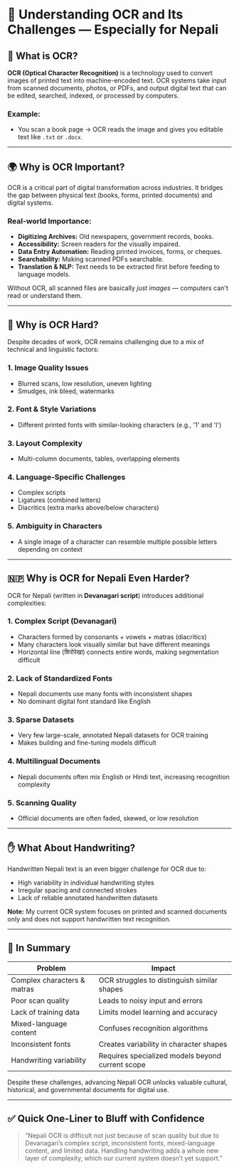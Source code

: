 
# 📄 Understanding OCR and Its Challenges — Especially for Nepali

## 🧠 What is OCR?

**OCR (Optical Character Recognition)** is a technology used to convert images of printed text into machine-encoded text. OCR systems take input from scanned documents, photos, or PDFs, and output digital text that can be edited, searched, indexed, or processed by computers.

### Example:
- You scan a book page → OCR reads the image and gives you editable text like `.txt` or `.docx`.

---

## 🌍 Why is OCR Important?

OCR is a critical part of digital transformation across industries. It bridges the gap between physical text (books, forms, printed documents) and digital systems.

### Real-world Importance:
- **Digitizing Archives:** Old newspapers, government records, books.
- **Accessibility:** Screen readers for the visually impaired.
- **Data Entry Automation:** Reading printed invoices, forms, or cheques.
- **Searchability:** Making scanned PDFs searchable.
- **Translation & NLP:** Text needs to be extracted first before feeding to language models.

Without OCR, all scanned files are basically *just images* — computers can't read or understand them.

---

## 🧩 Why is OCR Hard?

Despite decades of work, OCR remains challenging due to a mix of technical and linguistic factors:

### 1. **Image Quality Issues**
- Blurred scans, low resolution, uneven lighting
- Smudges, ink bleed, watermarks

### 2. **Font & Style Variations**
- Different printed fonts with similar-looking characters (e.g., '1' and 'l')

### 3. **Layout Complexity**
- Multi-column documents, tables, overlapping elements

### 4. **Language-Specific Challenges**
- Complex scripts
- Ligatures (combined letters)
- Diacritics (extra marks above/below characters)

### 5. **Ambiguity in Characters**
- A single image of a character can resemble multiple possible letters depending on context

---

## 🇳🇵 Why is OCR for Nepali Even Harder?

OCR for Nepali (written in **Devanagari script**) introduces additional complexities:

### 1. **Complex Script (Devanagari)**
- Characters formed by consonants + vowels + matras (diacritics)
- Many characters look visually similar but have different meanings
- Horizontal line (शिरोरेखा) connects entire words, making segmentation difficult

### 2. **Lack of Standardized Fonts**
- Nepali documents use many fonts with inconsistent shapes
- No dominant digital font standard like English

### 3. **Sparse Datasets**
- Very few large-scale, annotated Nepali datasets for OCR training
- Makes building and fine-tuning models difficult

### 4. **Multilingual Documents**
- Nepali documents often mix English or Hindi text, increasing recognition complexity

### 5. **Scanning Quality**
- Official documents are often faded, skewed, or low resolution

---

## ✋ What About Handwriting?

Handwritten Nepali text is an even bigger challenge for OCR due to:

- High variability in individual handwriting styles
- Irregular spacing and connected strokes
- Lack of reliable annotated handwritten datasets

**Note:** My current OCR system focuses on printed and scanned documents only and does not support handwritten text recognition.

---

## 🧪 In Summary

| Problem                 | Impact                                         |
|-------------------------|------------------------------------------------|
| Complex characters & matras | OCR struggles to distinguish similar shapes  |
| Poor scan quality       | Leads to noisy input and errors                |
| Lack of training data   | Limits model learning and accuracy             |
| Mixed-language content  | Confuses recognition algorithms                 |
| Inconsistent fonts      | Creates variability in character shapes        |
| Handwriting variability | Requires specialized models beyond current scope |

Despite these challenges, advancing Nepali OCR unlocks valuable cultural, historical, and governmental documents for digital use.

---

## ✅ Quick One-Liner to Bluff with Confidence

> “Nepali OCR is difficult not just because of scan quality but due to Devanagari’s complex script, inconsistent fonts, mixed-language content, and limited data. Handling handwriting adds a whole new layer of complexity, which our current system doesn’t yet support.”


<!--stackedit_data:
eyJoaXN0b3J5IjpbMTM2MDg5NzIzMSwxNDg3Mzg1MzQ0XX0=
-->
